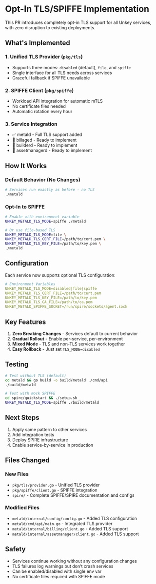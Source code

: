 # Opt-In TLS/SPIFFE Implementation

This PR introduces completely opt-in TLS support for all Unkey services, with zero disruption to existing deployments.

## What's Implemented

### 1. Unified TLS Provider (`pkg/tls`)
- Supports three modes: `disabled` (default), `file`, and `spiffe`
- Single interface for all TLS needs across services
- Graceful fallback if SPIFFE unavailable

### 2. SPIFFE Client (`pkg/spiffe`)
- Workload API integration for automatic mTLS
- No certificate files needed
- Automatic rotation every hour

### 3. Service Integration
- ✅ metald - Full TLS support added
- 🚧 billaged - Ready to implement
- 🚧 builderd - Ready to implement
- 🚧 assetmanagerd - Ready to implement

## How It Works

### Default Behavior (No Changes)
```bash
# Services run exactly as before - no TLS
./metald
```

### Opt-In to SPIFFE
```bash
# Enable with environment variable
UNKEY_METALD_TLS_MODE=spiffe ./metald

# Or use file-based TLS
UNKEY_METALD_TLS_MODE=file \
UNKEY_METALD_TLS_CERT_FILE=/path/to/cert.pem \
UNKEY_METALD_TLS_KEY_FILE=/path/to/key.pem \
./metald
```

## Configuration

Each service now supports optional TLS configuration:

```yaml
# Environment Variables
UNKEY_METALD_TLS_MODE=disabled|file|spiffe
UNKEY_METALD_TLS_CERT_FILE=/path/to/cert.pem
UNKEY_METALD_TLS_KEY_FILE=/path/to/key.pem
UNKEY_METALD_TLS_CA_FILE=/path/to/ca.pem
UNKEY_METALD_SPIFFE_SOCKET=/run/spire/sockets/agent.sock
```

## Key Features

1. **Zero Breaking Changes** - Services default to current behavior
2. **Gradual Rollout** - Enable per-service, per-environment
3. **Mixed Mode** - TLS and non-TLS services work together
4. **Easy Rollback** - Just set `TLS_MODE=disabled`

## Testing

```bash
# Test without TLS (default)
cd metald && go build -o build/metald ./cmd/api
./build/metald

# Test with mock SPIFFE
cd spire/quickstart && ./setup.sh
UNKEY_METALD_TLS_MODE=spiffe ./build/metald
```

## Next Steps

1. Apply same pattern to other services
2. Add integration tests
3. Deploy SPIRE infrastructure
4. Enable service-by-service in production

## Files Changed

### New Files
- `pkg/tls/provider.go` - Unified TLS provider
- `pkg/spiffe/client.go` - SPIFFE integration
- `spire/` - Complete SPIFFE/SPIRE documentation and configs

### Modified Files
- `metald/internal/config/config.go` - Added TLS configuration
- `metald/cmd/api/main.go` - Integrated TLS provider
- `metald/internal/billing/client.go` - Added TLS support
- `metald/internal/assetmanager/client.go` - Added TLS support

## Safety

- Services continue working without any configuration changes
- TLS failures log warnings but don't crash services
- Can be enabled/disabled with single env var
- No certificate files required with SPIFFE mode